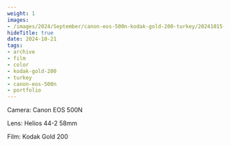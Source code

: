 ```yaml
---
weight: 1
images:
- /images/2024/September/canon-eos-500n-kodak-gold-200-turkey/20241015-R1-01974-003A.jpg
hideTitle: true
date: 2024-10-21
tags:
- archive
- film
- color
- kodak-gold-200
- turkey
- canon-eos-500n
- portfolio
---
```


Camera: Canon EOS 500N

Lens: Helios 44-2 58mm

Film: Kodak Gold 200
